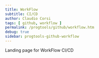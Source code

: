 ```yaml
---
title: WorkFlow
subtitle: CI/CD
author: Claudio Corsi
tags: [ github, workflow ]
permalink: /progtools/github/workflow.htm
debug: true
sidebar: progtools-github-workflow
---
```


Landing page for WorkFlow CI/CD

